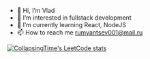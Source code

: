 - 👋 Hi, I’m Vlad
- 👀 I’m interested in fullstack development
- 🌱 I’m currently learning React, NodeJS
- 📫 How to reach me rumyantsev001@mail.ru

[![CollapsingTime's LeetCode stats](https://leetcode-stats-six.vercel.app/api?username=CollapsingTime)](https://github.com/CollapsingTime/leetcode-stats)
